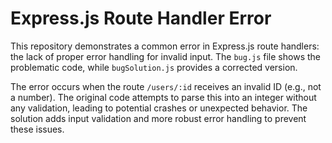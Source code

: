 # Express.js Route Handler Error

This repository demonstrates a common error in Express.js route handlers: the lack of proper error handling for invalid input.  The `bug.js` file shows the problematic code, while `bugSolution.js` provides a corrected version.

The error occurs when the route `/users/:id` receives an invalid ID (e.g., not a number).  The original code attempts to parse this into an integer without any validation, leading to potential crashes or unexpected behavior.  The solution adds input validation and more robust error handling to prevent these issues.